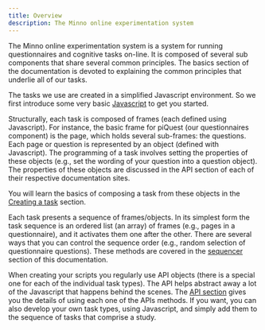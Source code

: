 ```yaml
---
title: Overview
description: The Minno online experimentation system
---
```


The Minno online experimentation system is a system for running questionnaires and cognitive tasks on-line.
It is composed of several sub components that share several common principles.
The basics section of the documentation is devoted to explaining the common principles that underlie all of our tasks.

The tasks we use are created in a simplified Javascript environment.
So we first introduce some very basic [Javascript](javascript.html) to get you started.

Structurally, each task is composed of frames (each defined using Javascript).
For instance, the basic frame for piQuest (our questionnaires component) is the page, which holds several sub-frames: the questions.
Each page or question is represented by an object (defined with Javascript).
The programming of a task involves setting the properties of these objects (e.g., set the wording of your question into a question object).
The properties of these objects are discussed in the API section of each of their respective documentation sites.

You will learn the basics of composing a task from these objects in the [Creating a task](create.html) section.

Each task presents a sequence of frames/objects.
In its simplest form the task sequence is an ordered list (an array) of frames (e.g., pages in a questionnaire), and it activates them one after the other.
There are several ways that you can control the sequence order (e.g., random selection of questionnaire questions).
These methods are covered in the [sequencer](sequencer.html) section of this documentation.

When creating your scripts you regularly use API objects (there is a special one for each of the individual task types).
The API helps abstract away a lot of the Javascript that happens behind the scenes.
The [API section](#API.html) gives you the details of using each one of the APIs methods.
If you want, you can also develop your own task types, using Javascript, and simply add them to the sequence of tasks that comprise a study.
